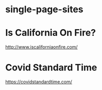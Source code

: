 # single-page-sites

# Is California On Fire?

http://www.iscaliforniaonfire.com/

# Covid Standard Time

https://covidstandardtime.com/
